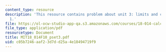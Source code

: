 ```yaml
---
content_type: resource
description: 'This resource contains problem about unit 3: limits and continuity -week
  1.'
file: https://ol-ocw-studio-app-qa.s3.amazonaws.com/courses/18-014-calculus-with-theory-fall-2010/c05b7246aaf23d7dd25a4e18494719f9_MIT18_014F10_pset3.pdf
file_type: application/pdf
resourcetype: Document
title: MIT18_014F10_pset3.pdf
uid: c05b7246-aaf2-3d7d-d25a-4e18494719f9
---
```

